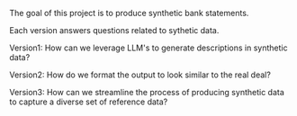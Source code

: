The goal of this project is to produce synthetic bank statements.

Each version answers questions related to sythetic data.

Version1: How can we leverage LLM's to generate descriptions in synthetic data?

Version2: How do we format the output to look similar to the real deal?

Version3: How can we streamline the process of producing synthetic data to capture a diverse set of reference data?

